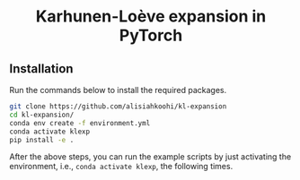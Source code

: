 <h1 align="center">Karhunen-Loève expansion in PyTorch</h1>

## Installation

Run the commands below to install the required packages.

```bash
git clone https://github.com/alisiahkoohi/kl-expansion
cd kl-expansion/
conda env create -f environment.yml
conda activate klexp
pip install -e .
```

After the above steps, you can run the example scripts by just
activating the environment, i.e., `conda activate klexp`, the
following times.
